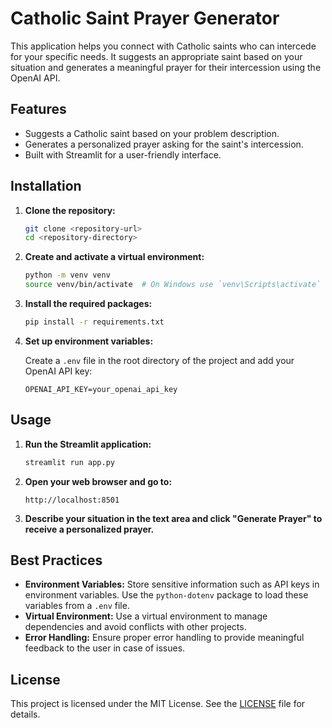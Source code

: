 # Catholic Saint Prayer Generator

This application helps you connect with Catholic saints who can intercede for your specific needs. It suggests an appropriate saint based on your situation and generates a meaningful prayer for their intercession using the OpenAI API.

## Features

- Suggests a Catholic saint based on your problem description.
- Generates a personalized prayer asking for the saint's intercession.
- Built with Streamlit for a user-friendly interface.

## Installation

1. **Clone the repository:**

    ```sh
    git clone <repository-url>
    cd <repository-directory>
    ```

2. **Create and activate a virtual environment:**

    ```sh
    python -m venv venv
    source venv/bin/activate  # On Windows use `venv\Scripts\activate`
    ```

3. **Install the required packages:**

    ```sh
    pip install -r requirements.txt
    ```

4. **Set up environment variables:**

    Create a `.env` file in the root directory of the project and add your OpenAI API key:

    ```env
    OPENAI_API_KEY=your_openai_api_key
    ```

## Usage

1. **Run the Streamlit application:**

    ```sh
    streamlit run app.py
    ```

2. **Open your web browser and go to:**

    ```
    http://localhost:8501
    ```

3. **Describe your situation in the text area and click "Generate Prayer" to receive a personalized prayer.**

## Best Practices

- **Environment Variables:** Store sensitive information such as API keys in environment variables. Use the `python-dotenv` package to load these variables from a `.env` file.
- **Virtual Environment:** Use a virtual environment to manage dependencies and avoid conflicts with other projects.
- **Error Handling:** Ensure proper error handling to provide meaningful feedback to the user in case of issues.

## License

This project is licensed under the MIT License. See the [LICENSE](LICENSE) file for details.